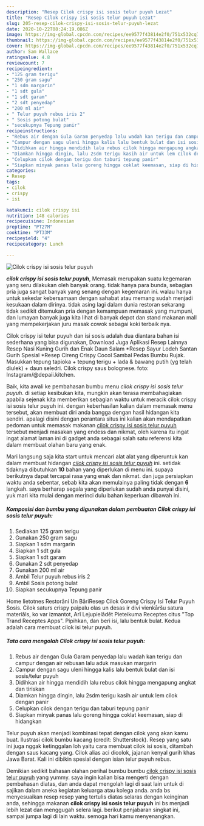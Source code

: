 ```yaml
---
description: "Resep Cilok crispy isi sosis telur puyuh Lezat"
title: "Resep Cilok crispy isi sosis telur puyuh Lezat"
slug: 205-resep-cilok-crispy-isi-sosis-telur-puyuh-lezat
date: 2020-10-22T08:24:19.086Z
image: https://img-global.cpcdn.com/recipes/ee9577f43814e2f0/751x532cq70/cilok-crispy-isi-sosis-telur-puyuh-foto-resep-utama.jpg
thumbnail: https://img-global.cpcdn.com/recipes/ee9577f43814e2f0/751x532cq70/cilok-crispy-isi-sosis-telur-puyuh-foto-resep-utama.jpg
cover: https://img-global.cpcdn.com/recipes/ee9577f43814e2f0/751x532cq70/cilok-crispy-isi-sosis-telur-puyuh-foto-resep-utama.jpg
author: Sam Wallace
ratingvalue: 4.8
reviewcount: 7
recipeingredient:
- "125 gram terigu"
- "250 gram sagu"
- "1 sdm margarin"
- "1 sdt gula"
- "1 sdt garam"
- "2 sdt penyedap"
- "200 ml air"
- " Telur puyuh rebus iris 2"
- " Sosis potong bulat"
- "secukupnya Tepung panir"
recipeinstructions:
- "Rebus air dengan Gula Garam penyedap lalu wadah kan terigu dan campur dengan air rebusan lalu aduk masukan margarin"
- "Campur dengan sagu uleni hingga kalis lalu bentuk bulat dan isi sosis/telur puyuh"
- "Didihkan air hingga mendidih lalu rebus cilok hingga mengapung angkat dan tiriskan"
- "Diamkan hingga dingin, lalu 2sdm terigu kasih air untuk lem cilok dengan panir"
- "Celupkan cilok dengan terigu dan taburi tepung panir"
- "Siapkan minyak panas lalu goreng hingga coklat keemasan, siap di hidangkan"
categories:
- Resep
tags:
- cilok
- crispy
- isi

katakunci: cilok crispy isi 
nutrition: 148 calories
recipecuisine: Indonesian
preptime: "PT27M"
cooktime: "PT33M"
recipeyield: "4"
recipecategory: Lunch

---
```



![Cilok crispy isi sosis telur puyuh](https://img-global.cpcdn.com/recipes/ee9577f43814e2f0/751x532cq70/cilok-crispy-isi-sosis-telur-puyuh-foto-resep-utama.jpg)

<b><i>cilok crispy isi sosis telur puyuh</i></b>, Memasak merupakan suatu kegemaran yang seru dilakukan oleh banyak orang. tidak hanya para bunda, sebagian pria juga sangat banyak yang senang dengan kegemaran ini. walau hanya untuk sekedar kebersamaan dengan sahabat atau memang sudah menjadi kesukaan dalam dirinya. tidak asing lagi dalam dunia restoran sekarang tidak sedikit ditemukan pria dengan kemampuan memasak yang mumpuni, dan lumayan banyak juga kita lihat di banyak depot dan stand makanan mall yang mempekerjakan juru masak cowok sebagai koki terbaik nya.

Cilok crispy isi telur puyuh dan isi sosis adalah dua diantara bahan isi sederhana yang bisa digunakan, Download Juga Aplikasi Resep Lainnya Resep Nasi Kuning Gurih dan Enak Daun Salam *Resep Sayur Lodeh Santan Gurih Spesial *Resep Cireng Crispy Cocol Sambal Pedas Bumbu Rujak. Masukkan tepung tapioka + tepung terigu + lada &amp; bawang putih (yg telah diulek) + daun seledri. Cilok crispy saus bolognese. foto: Instagram/@depaii.kitchen.

Baik, kita awali ke pembahasan bumbu menu <i>cilok crispy isi sosis telur puyuh</i>. di setiap kesibukan kita, mungkin akan terasa membahagiakan apabila sejenak kita memberikan sebagian waktu untuk meracik cilok crispy isi sosis telur puyuh ini. dengan keberhasilan kalian dalam memasak menu tersebut, akan membuat diri anda bangga dengan hasil hidangan kita sendiri. apalagi disini dengan perantara situs ini kalian akan mendapatkan pedoman untuk memasak makanan <u>cilok crispy isi sosis telur puyuh</u> tersebut menjadi masakan yang endess dan nikmat, oleh karena itu ingat ingat alamat laman ini di gadget anda sebagai salah satu referensi kita dalam membuat olahan baru yang enak.


Mari langsung saja kita start untuk mencari alat alat yang diperuntuk kan dalam membuat hidangan <u><i>cilok crispy isi sosis telur puyuh</i></u> ini. setidak tidaknya dibutuhkan <b>10</b> bahan yang diperlukan di menu ini. supaya berikutnya dapat tercapai rasa yang enak dan nikmat. dan juga persiapkan waktu anda sebentar, sebab kita akan memulainya paling tidak dengan <b>6</b> langkah. saya berharap segala yang diperlukan sudah anda punyai disini, yuk mari kita mulai dengan merinci dulu bahan keperluan dibawah ini.

<!--inarticleads1-->

##### Komposisi dan bumbu yang digunakan dalam pembuatan Cilok crispy isi sosis telur puyuh:

1. Sediakan 125 gram terigu
1. Gunakan 250 gram sagu
1. Siapkan 1 sdm margarin
1. Siapkan 1 sdt gula
1. Siapkan 1 sdt garam
1. Gunakan 2 sdt penyedap
1. Gunakan 200 ml air
1. Ambil  Telur puyuh rebus iris 2
1. Ambil  Sosis potong bulat
1. Siapkan secukupnya Tepung panir


Home lietotnes Restorāni Un BāriResep Cilok Goreng Crispy Isi Telur Puyuh Sosis. Cilok saturs crispy paipalu olas un desas ir divi vienkāršu satura materiāls, ko var izmantot, Arī Lejupielādēt Pieteikuma Receptes citus &#34;Top Trand Receptes Apps&#34;. Pipihkan, dan beri isi, lalu bentuk bulat. Kedua adalah cara membuat cilok isi telur puyuh. 

<!--inarticleads2-->

##### Tata cara mengolah Cilok crispy isi sosis telur puyuh:

1. Rebus air dengan Gula Garam penyedap lalu wadah kan terigu dan campur dengan air rebusan lalu aduk masukan margarin
1. Campur dengan sagu uleni hingga kalis lalu bentuk bulat dan isi sosis/telur puyuh
1. Didihkan air hingga mendidih lalu rebus cilok hingga mengapung angkat dan tiriskan
1. Diamkan hingga dingin, lalu 2sdm terigu kasih air untuk lem cilok dengan panir
1. Celupkan cilok dengan terigu dan taburi tepung panir
1. Siapkan minyak panas lalu goreng hingga coklat keemasan, siap di hidangkan


Telur puyuh akan menjadi kombinasi tepat dengan cilok yang akan kamu buat. Ilustrasi cilok bumbu kacang (credit: Shutterstock). Resep yang satu ini juga nggak ketinggalan loh yaitu cara membuat cilok isi sosis, ditambah dengan saus kacang yang. Cilok alias aci dicolok, jajanan kenyal gurih khas Jawa Barat. Kali ini dibikin spesial dengan isian telur puyuh rebus. 

Demikian sedikit bahasan olahan perihal bumbu bumbu <u>cilok crispy isi sosis telur puyuh</u> yang yummy. saya ingin kalian bisa mengerti dengan pembahasan diatas, dan anda dapat mengolah lagi di saat lain untuk di sajikan dalam aneka kegiatan keluarga atau kolega anda. anda bs menyesuaikan resep resep yang tertulis diatas selaras dengan keinginan anda, sehingga makanan <b>cilok crispy isi sosis telur puyuh</b> ini bs menjadi lebih lezat dan menggugah selera lagi. berikut penjabaran singkat ini, sampai jumpa lagi di lain waktu. semoga hari kamu menyenangkan.
